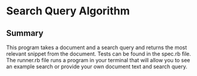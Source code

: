 # Search Query Algorithm

## Summary
This program takes a document and a search query and returns the most relevant snippet from the document. Tests can be found in the spec.rb file. The runner.rb file runs a program in your terminal that will allow you to see an example search or provide your own document text and search query.
